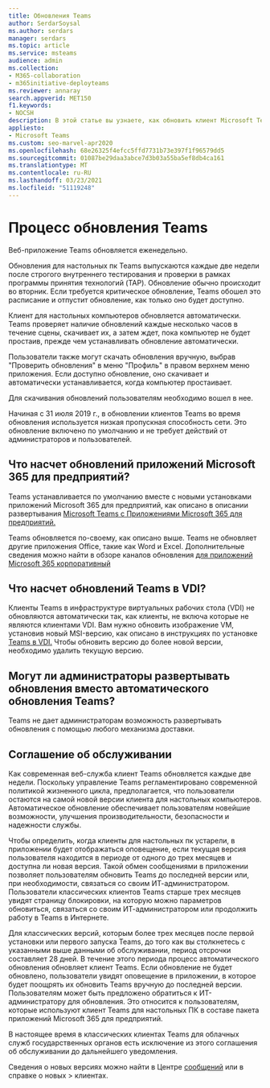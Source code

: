 ```yaml
---
title: Обновления Teams
author: SerdarSoysal
ms.author: serdars
manager: serdars
ms.topic: article
ms.service: msteams
audience: admin
ms.collection:
- M365-collaboration
- m365initiative-deployteams
ms.reviewer: annaray
search.appverid: MET150
f1.keywords:
- NOCSH
description: В этой статье вы узнаете, как обновить клиент Microsoft Teams для настольных ПК.
appliesto:
- Microsoft Teams
ms.custom: seo-marvel-apr2020
ms.openlocfilehash: 68e26325f4efcc5ffd7731b73e397f1f96579dd5
ms.sourcegitcommit: 01087be29daa3abce7d3b03a55ba5ef8db4ca161
ms.translationtype: MT
ms.contentlocale: ru-RU
ms.lasthandoff: 03/23/2021
ms.locfileid: "51119248"
---
```

# <a name="teams-update-process"></a>Процесс обновления Teams

Веб-приложение Teams обновляется еженедельно.

Обновления для настольных пк Teams выпускаются каждые две недели после строгого внутреннего тестирования и проверки в рамках программы принятия технологий (TAP). Обновление обычно происходит во вторник. Если требуется критическое обновление, Teams обошел это расписание и отпустит обновление, как только оно будет доступно.

Клиент для настольных компьютеров обновляется автоматически. Teams проверяет наличие обновлений каждые несколько часов в течение сцены, скачивает их, а затем ждет, пока компьютер не будет простаив, прежде чем устанавливать обновление автоматически.

Пользователи также могут скачать обновления  вручную, выбрав  "Проверить обновления" в меню "Профиль" в правом верхнем меню приложения. Если доступно обновление, оно скачивает и автоматически устанавливается, когда компьютер простаивает.

Для скачивания обновлений пользователям необходимо вошел в нее.

Начиная с 31 июля 2019 г., в обновлении клиентов Teams во время обновления используется низкая пропускная способность сети. Это обновление включено по умолчанию и не требует действий от администраторов и пользователей.

## <a name="what-about-updates-to-microsoft-365-apps-for-enterprise"></a>Что насчет обновлений приложений Microsoft 365 для предприятий?

Teams устанавливается по умолчанию вместе с новыми установками приложений Microsoft 365 для предприятий, как описано в описании развертывания [Microsoft Teams с Приложениями Microsoft 365 для предприятий.](/DeployOffice/teams-install)

Teams обновляется по-своему, как описано выше. Teams не обновляет другие приложения Office, такие как Word и Excel. Дополнительные сведения можно найти в обзоре каналов обновления [для приложений Microsoft 365 корпоративный](/DeployOffice/overview-of-update-channels-for-office-365-proplus)

## <a name="what-about-updates-to-teams-on-vdi"></a>Что насчет обновлений Teams в VDI?


Клиенты Teams в инфраструктуре виртуальных рабочих стола (VDI) не обновляются автоматически так, как клиенты, не включа которые не являются клиентами VDI. Вам нужно обновить изображение VM, установив новый MSI-версию, как описано в инструкциях по установке [Teams в VDI.](teams-for-vdi.md) Чтобы обновить версию до более новой версии, необходимо удалить текущую версию.

## <a name="can-admins-deploy-updates-instead-of-teams-auto-updating"></a>Могут ли администраторы развертывать обновления вместо автоматического обновления Teams?

Teams не дает администраторам возможность развертывать обновления с помощью любого механизма доставки.

## <a name="servicing-agreement"></a>Соглашение об обслуживании

Как современная веб-служба клиент Teams обновляется каждые две недели. Поскольку управление Teams регламентировано современной политикой жизненного цикла, предполагается, что пользователи остаются на самой новой версии клиента для настольных компьютеров. Автоматическое обновление обеспечивает пользователям новейшие возможности, улучшения производительности, безопасности и надежности службы.

Чтобы определить, когда клиенты для настольных пк устарели, в приложении будет отображаться оповещение, если текущая версия пользователя находится в периоде от одного до трех месяцев и доступна ли новая версия. Такой обмен сообщениями в приложении позволяет пользователям обновить Teams до последней версии или, при необходимости, связаться со своим ИТ-администратором. Пользователи классических клиентов Teams старше трех месяцев увидят страницу блокировки, на которую можно параметров обновиться, связаться со своим ИТ-администратором или продолжить работу в Teams в Интернете.

Для классических версий, которым более трех месяцев после первой установки или первого запуска Teams, до того как вы столкнетесь с указанными выше данными об обслуживании, период отсрочки составляет 28 дней. В течение этого периода процесс автоматического обновления обновляет клиент Teams. Если обновление не будет обновлено, пользователи увидят оповещение в приложении, в которое будет поощрять их обновить Teams вручную до последней версии. Пользователям может быть предложено обратиться к ИТ-администратору для обновления. Это относится к пользователям, которые используют клиент Teams для настольных ПК в составе пакета приложений Microsoft 365 для предприятий.

В настоящее время в классических клиентах Teams для облачных служб государственных органов есть исключение из этого соглашения об обслуживании до дальнейшего уведомления.

Сведения о новых версиях можно найти в Центре [сообщений](https://admin.microsoft.com/AdminPortal/Home#/MessageCenter) или в справке о новых  >   клиентах.
